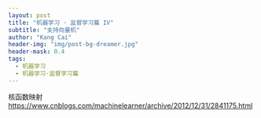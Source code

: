 ```yaml
---
layout: post
title: "机器学习 · 监督学习篇 IV"
subtitle: "支持向量机"
author: "Kang Cai"
header-img: "img/post-bg-dreamer.jpg"
header-mask: 0.4
tags:
  - 机器学习
  - 机器学习·监督学习篇
---
```


核函数映射
https://www.cnblogs.com/machinelearner/archive/2012/12/31/2841175.html